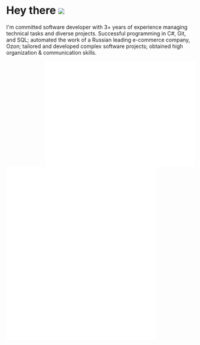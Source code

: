 <h1>
  Hey there
  <img src="https://media.giphy.com/media/hvRJCLFzcasrR4ia7z/giphy.gif" width="30px"/>
</h1>

I'm committed software developer with 3+ years of experience managing technical tasks and diverse projects. Successful programming in C#, Git, and SQL; automated the work of a Russian leading e-commerce company, Ozon; tailored and developed complex software projects; obtained high organization & communication skills.

<img align="right" src="/metrics.plugin.leetcode.svg" alt="Metrics" width="400">
<img align="left" src="/general.svg" alt="Metrics" width="400">


